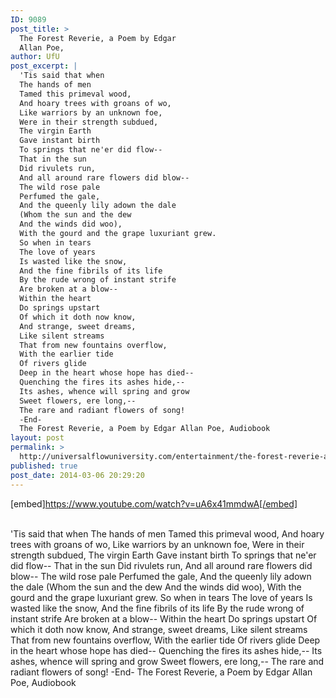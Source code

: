 ```yaml
---
ID: 9089
post_title: >
  The Forest Reverie, a Poem by Edgar
  Allan Poe,
author: UfU
post_excerpt: |
  'Tis said that when
  The hands of men
  Tamed this primeval wood,
  And hoary trees with groans of wo,
  Like warriors by an unknown foe,
  Were in their strength subdued,
  The virgin Earth
  Gave instant birth
  To springs that ne'er did flow--
  That in the sun
  Did rivulets run,
  And all around rare flowers did blow--
  The wild rose pale
  Perfumed the gale,
  And the queenly lily adown the dale
  (Whom the sun and the dew
  And the winds did woo),
  With the gourd and the grape luxuriant grew.
  So when in tears
  The love of years
  Is wasted like the snow,
  And the fine fibrils of its life
  By the rude wrong of instant strife
  Are broken at a blow--
  Within the heart
  Do springs upstart
  Of which it doth now know,
  And strange, sweet dreams,
  Like silent streams
  That from new fountains overflow,
  With the earlier tide
  Of rivers glide
  Deep in the heart whose hope has died--
  Quenching the fires its ashes hide,--
  Its ashes, whence will spring and grow
  Sweet flowers, ere long,--
  The rare and radiant flowers of song!
  -End-
  The Forest Reverie, a Poem by Edgar Allan Poe, Audiobook
layout: post
permalink: >
  http://universalflowuniversity.com/entertainment/the-forest-reverie-a-poem-by-edgar-allan-poe/
published: true
post_date: 2014-03-06 20:29:20
---
```

[embed]https://www.youtube.com/watch?v=uA6x41mmdwA[/embed]</br></br>
<p>'Tis said that when
      The hands of men
    Tamed this primeval wood,
  And hoary trees with groans of wo,
  Like warriors by an unknown foe,
    Were in their strength subdued,
      The virgin Earth
      Gave instant birth
    To springs that ne'er did flow--
      That in the sun
      Did rivulets run,
  And all around rare flowers did blow--
      The wild rose pale
      Perfumed the gale,
  And the queenly lily adown the dale
      (Whom the sun and the dew
      And the winds did woo),
  With the gourd and the grape luxuriant grew.
      So when in tears
      The love of years
    Is wasted like the snow,
  And the fine fibrils of its life
  By the rude wrong of instant strife
    Are broken at a blow--
      Within the heart
      Do springs upstart
    Of which it doth now know,
      And strange, sweet dreams,
      Like silent streams
  That from new fountains overflow,
      With the earlier tide
      Of rivers glide
  Deep in the heart whose hope has died--
  Quenching the fires its ashes hide,--
    Its ashes, whence will spring and grow
      Sweet flowers, ere long,--
    The rare and radiant flowers of song!
-End-
The Forest Reverie, a Poem by Edgar Allan Poe, Audiobook</p>
